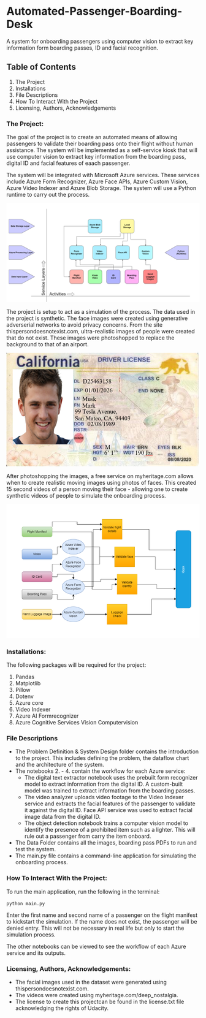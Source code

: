 # Automated-Passenger-Boarding-Desk

A system for onboarding passengers using computer vision to extract key information form boarding passes, ID and facial recognition.  

## Table of Contents
1. The Project
2. Installations
3. File Descriptions
4. How To Interact With the Project
5. Licensing, Authors, Acknowledgements

### The Project: 

The goal of the project is to create an automated means of allowing passengers to validate their boarding pass onto their flight without human assistance. The system will be implemented as a self-service kiosk that will use computer vision to extract key information from the boarding pass, digital ID and facial features of eaach passenger. 

The system will be integrated with Microsoft Azure services. These services include Azure Form Recognizer, Azure Face APIs, Azure Custom Vision, Azure Video Indexer and Azure Blob Storage. The system will use a Python runtime to carry out the process. 

![Architecture Diagram](./Screenshots/Architecture%20Diagram.png)

The project is setup to act as a simulation of the process. The data used in the project is synthetic. The face images were created using generative adverserial networks to avoid privacy concerns. From the site thispersondoesnotexist.com, ultra-realistic images of people were created that do not exist. These images were photoshopped to replace the background to that of an airport. 

![ca-dl-mark-musk.png](./data/digital_id_template/Test-Images/ca-dl-mark-musk.png)

After photoshopping the images, a free service on myheritage.com allows when to create realistic moving images using photos of faces. This created 15 second videos of a person moving their face - allowing one to create synthetic videos of people to simulate the onboarding process.  

![Automated Passenger Kiosk Desk](./Screenshots/Automated%20Passenger%20Kiosk%20Desk.png)

### Installations: 
The following packages will be required for the project: 
1. Pandas
2. Matplotlib
3. Pillow
4. Dotenv
5. Azure core
6. Video Indexer
7. Azure AI Formrecognizer
8. Azure Cognitive Services Vision Computervision

### File Descriptions

- The Problem Definition & System Design folder contains the introduction to the project. This includes defining the problem, the dataflow chart and the architecture of the system. 
- The notebooks 2. - 4. contain the workflow for each Azure service: 
    - The digital text extractor notebook uses the prebuilt form recognizer model to extract information from the digital ID. A custom-built model was trained to extract information from the boarding passes.
    - The video analyzer uploads video footage to the Video Indexer service and extracts the facial features of the passenger to validate it against the digital ID. Face API service was used to extract facial image data from the digital ID. 
    - The object detection notebook trains a computer vision model to identify the presence of a prohibited item such as a lighter. This will rule out a passenger from carry the item onboard. 
- The Data Folder contains all the images, boarding pass PDFs to run and test the system.      
- The main.py file contains a command-line application for simulating the onboarding process.

### How To Interact With the Project:

To run the main application, run the following in the terminal: 
```
python main.py
``` 
Enter the first name and second name of a passenger on the flight manifest to kickstart the simulation. If the name does not exist, the passenger will be denied entry. This will not be necessary in real life but only to start the simulation process. 

The other notebooks can be viewed to see the workflow of each Azure service and its outputs. 

### Licensing, Authors, Acknowledgements: 

- The facial images used in the dataset were generated using thispersondoesnotexist.com. 
- The videos were created using myheritage.com/deep_nostalgia. 
- The license to create this projectcan be found in the license.txt file acknowledging the rights of Udacity. 

